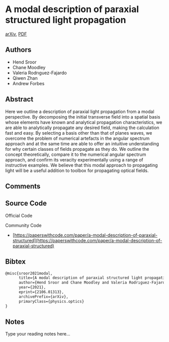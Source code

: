 
# A modal description of paraxial structured light propagation

[arXiv](https://arxiv.org/abs/2106.01313), [PDF](https://arxiv.org/pdf/2106.01313.pdf)

## Authors

- Hend Sroor
- Chane Moodley
- Valeria Rodrıguez-Fajardo
- Qiwen Zhan
- Andrew Forbes

## Abstract

Here we outline a description of paraxial light propagation from a modal perspective. By decomposing the initial transverse field into a spatial basis whose elements have known and analytical propagation characteristics, we are able to analytically propagate any desired field, making the calculation fast and easy. By selecting a basis other than that of planes waves, we overcome the problem of numerical artefacts in the angular spectrum approach and at the same time are able to offer an intuitive understanding for why certain classes of fields propagate as they do. We outline the concept theoretically, compare it to the numerical angular spectrum approach, and confirm its veracity experimentally using a range of instructive examples. We believe that this modal approach to propagating light will be a useful addition to toolbox for propagating optical fields.

## Comments



## Source Code

Official Code



Community Code

- [https://paperswithcode.com/paper/a-modal-description-of-paraxial-structured](https://paperswithcode.com/paper/a-modal-description-of-paraxial-structured)

## Bibtex

```tex
@misc{sroor2021modal,
      title={A modal description of paraxial structured light propagation}, 
      author={Hend Sroor and Chane Moodley and Valeria Rodrıguez-Fajardo and Qiwen Zhan and Andrew Forbes},
      year={2021},
      eprint={2106.01313},
      archivePrefix={arXiv},
      primaryClass={physics.optics}
}
```

## Notes

Type your reading notes here...

